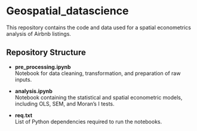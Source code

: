 # Geospatial_datascience

This repository contains the code and data used for a spatial econometrics analysis of Airbnb listings.

## Repository Structure

- **pre_processing.ipynb**  
  Notebook for data cleaning, transformation, and preparation of raw inputs.

- **analysis.ipynb**  
  Notebook containing the statistical and spatial econometric models, including OLS, SEM, and Moran’s I tests.

- **req.txt**  
  List of Python dependencies required to run the notebooks. 
